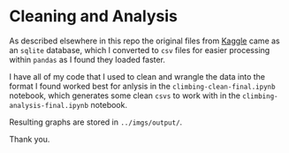 # Cleaning and Analysis

As described elsewhere in this repo the original files from [Kaggle](https://www.kaggle.com/dcohen21/8anu-climbing-logbook) came as an `sqlite` database, which I converted to `csv` files for easier processing within `pandas` as I found they loaded faster.

I have all of my code that I used to clean and wrangle the data into the format I found worked best for anlysis in the `climbing-clean-final.ipynb` notebook, which generates some clean `csvs` to work with in the `climbing-analysis-final.ipynb` notebook.

Resulting graphs are stored in `../imgs/output/`.

Thank you.

